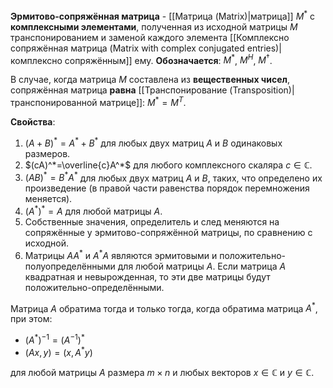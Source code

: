**Эрмитово-сопряжённая матрица** - [[Матрица (Matrix)|матрица]] $M^*$ с **комплексными элементами**, полученная из исходной матрицы $M$ транспонированием и заменой каждого элемента [[Комплексно сопряжённая матрица (Matrix with complex conjugated entries)|комплексно сопряжённым]] ему. **Обозначается**: $M^*$, $M^H$, $M^\dagger$.

В случае, когда матрица $M$ составлена из **вещественных чисел**, сопряжённая матрица **равна** [[Транспонирование (Transposition)|транспонированной матрице]]: $M^*=M^T$. 

**Свойства**:
1. $(A+B)^*=A^*+B^*$ для любых двух матриц $A$ и $B$ одинаковых размеров.
2. $(cA)^*=\overline{c}A^*$ для любого комплексного скаляра $c\in\mathbb{C}$.
3. $(AB)^*=B^*A^*$ для любых двух матриц $A$ и $B$, таких, что определено их произведение (в правой части равенства порядок перемножения меняется).
4. $(A^*)^*=A$ для любой матрицы $A$.
5. Собственные значения, определитель и след меняются на сопряжённые у эрмитово-сопряжённой матрицы, по сравнению с исходной.
6. Матрицы $AA^*$ и $A^*A$ являются эрмитовыми и положительно-полуопределёнными для любой матрицы $A$. Если матрица $A$ квадратная и невырожденная, то эти две матрицы будут положительно-определёнными.

Матрица $A$ обратима тогда и только тогда, когда обратима матрица $A^*$, при этом:
- $(A^*)^{-1}=(A^{-1})^*$
- $(Ax,y)=(x,A^*y)$

для любой матрицы $A$ размера $m\times n$ и любых векторов $x\in\mathbb{C}$ и $y\in\mathbb{C}$.